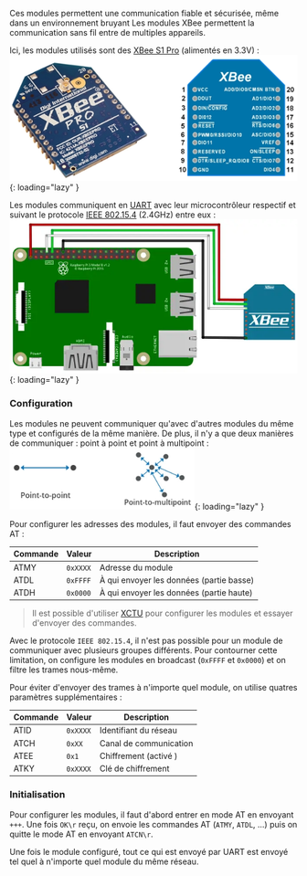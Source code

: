 [order]:       # (1)
[title]:       # (Principe)
[description]: # (Principe de fonctionnement des modules XBee)

Ces modules permettent une communication fiable et sécurisée, même dans un environnement bruyant
Les modules XBee permettent la communication sans fil entre de multiples appareils.

Ici, les modules utilisés sont des [XBee S1 Pro](https://www.digi.com/resources/documentation/digidocs/pdfs/90000982.pdf) (alimentés en 3.3V) :
![XBee S1 Pro](/static/images/XBee/S1_pro.webp){: loading="lazy" }

Les modules communiquent en [UART](https://fr.wikipedia.org/wiki/UART) avec leur microcontrôleur respectif et suivant le protocole [IEEE 802.15.4](https://fr.wikipedia.org/wiki/IEEE_802.15.4) (2.4GHz) entre eux :
![XBee et Raspberry Pi](/static/images/XBee/schema.webp){: loading="lazy" }


### Configuration

Les modules ne peuvent communiquer qu'avec d'autres modules du même type et configurés de la même manière.
De plus, il n'y a que deux manières de communiquer : point à point et point à multipoint :
![IEEE 802.15.4](/static/images/XBee/protocol.webp){: loading="lazy" }

Pour configurer les adresses des modules, il faut envoyer des commandes AT :

| Commande | Valeur   | Description                              |
| -------- | -------- | ---------------------------------------- |
| ATMY     | `0xXXXX` | Adresse du module                        |
| ATDL     | `0xFFFF` | À qui envoyer les données (partie basse) |
| ATDH     | `0x0000` | À qui envoyer les données (partie haute) |

> Il est possible d'utiliser [XCTU](https://www.digi.com/products/embedded-systems/digi-xbee/digi-xbee-tools/xctu) pour configurer les modules
> et essayer d'envoyer des commandes.

Avec le protocole `IEEE 802.15.4`, il n'est pas possible pour un module de communiquer avec plusieurs groupes différents.
Pour contourner cette limitation, on configure les modules en broadcast (`0xFFFF` et `0x0000`) et on filtre les trames nous-même.

Pour éviter d'envoyer des trames à n'importe quel module, on utilise quatres paramètres supplémentaires :

| Commande | Valeur   | Description            |
| -------- | -------- | ---------------------- |
| ATID     | `0xXXXX` | Identifiant du réseau  |
| ATCH     | `0xXX`   | Canal de communication |
| ATEE     | `0x1`    | Chiffrement (activé )  |
| ATKY     | `0xXXXX` | Clé de chiffrement     |

### Initialisation

Pour configurer les modules, il faut d'abord entrer en mode AT en envoyant `+++`.
Une fois `OK\r` reçu, on envoie les commandes AT (`ATMY`, `ATDL`, ...) puis on quitte le mode AT en envoyant `ATCN\r`.

Une fois le module configuré, tout ce qui est envoyé par UART est envoyé tel quel à n'importe quel module du même réseau.
